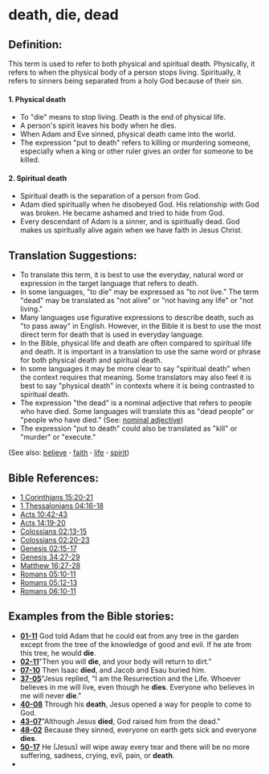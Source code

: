 # death, die, dead #

## Definition: ##

This term is used to refer to both physical and spiritual death. Physically, it refers to when the physical body of a person stops living. Spiritually, it refers to sinners being separated from a holy God because of their sin.

#### 1. Physical death ####

* To "die" means to stop living. Death is the end of physical life.
* A person's spirit leaves his body when he dies.
* When Adam and Eve sinned, physical death came into the world.
* The expression "put to death" refers to killing or murdering someone, especially when a king or other ruler gives an order for someone to be killed.

#### 2. Spiritual death ####

* Spiritual death is the separation of a person from God.
* Adam died spiritually when he disobeyed God. His relationship with God was broken. He became ashamed and tried to hide from God.
* Every descendant of Adam is a sinner, and is spiritually dead. God makes us spiritually alive again when we have faith in Jesus Christ.

## Translation Suggestions: ##

* To translate this term, it is best to use the everyday, natural word or expression in the target language that refers to death.
* In some languages, "to die" may be expressed as "to not live." The term "dead" may be translated as "not alive" or "not having any life" or "not living."
* Many languages use figurative expressions to describe death, such as "to pass away" in English. However, in the Bible it is best to use the most direct term for death that is used in everyday language.
* In the Bible, physical life and death are often compared to spiritual life and death. It is important in a translation to use the same word or phrase for both physical death and spiritual death.
* In some languages it may be more clear to say "spiritual death" when the context requires that meaning. Some translators may also feel it is best to say "physical death" in contexts where it is being contrasted to spiritual death.
* The expression "the dead" is a nominal adjective that refers to people who have died. Some languages will translate this as "dead people" or "people who have died."  (See: [nominal adjective](https://git.door43.org/Door43/en-ta-translate-vol2/src/master/content/figs_nominaladj.md))
* The expression "put to death" could also be translated as "kill" or "murder" or "execute."

(See also: [believe](../kt/believe.md) **·** [faith](../kt/faith.md) **·** [life](../kt/life.md) **·** [spirit](../kt/spirit.md))

## Bible References: ##

* [1 Corinthians 15:20-21](https://door43.org/en/bible/notes/1co/15/20)
* [1 Thessalonians 04:16-18](https://door43.org/en/bible/notes/1th/04/16)
* [Acts 10:42-43](https://door43.org/en/bible/notes/act/10/42)
* [Acts 14:19-20](https://door43.org/en/bible/notes/act/14/19)
* [Colossians 02:13-15](https://door43.org/en/bible/notes/col/02/13)
* [Colossians 02:20-23](https://door43.org/en/bible/notes/col/02/20)
* [Genesis 02:15-17](https://door43.org/en/bible/notes/gen/02/15)
* [Genesis 34:27-29](https://door43.org/en/bible/notes/gen/34/27)
* [Matthew 16:27-28](https://door43.org/en/bible/notes/mat/16/27)
* [Romans 05:10-11](https://door43.org/en/bible/notes/rom/05/10)
* [Romans 05:12-13](https://door43.org/en/bible/notes/rom/05/12)
* [Romans 06:10-11](https://door43.org/en/bible/notes/rom/06/10)

## Examples from the Bible stories: ##

* __[01-11](https://door43.org/en/obs/notes/frames/01-11)__ God told Adam that he could eat from any tree in the garden except from the tree of the knowledge of good and evil. If he ate from this tree, he would __die__.
* __[02-11](https://door43.org/en/obs/notes/frames/02-11)__"Then you will __die__, and your body will return to dirt."
* __[07-10](https://door43.org/en/obs/notes/frames/07-10)__ Then Isaac __died__, and Jacob and Esau buried him.
* __[37-05](https://door43.org/en/obs/notes/frames/37-05)__"Jesus replied, "I am the Resurrection and the Life. Whoever believes in me will live, even though he __dies__. Everyone who believes in me will never __die__."
* __[40-08](https://door43.org/en/obs/notes/frames/40-08)__ Through his __death__, Jesus opened a way for people to come to God.
* __[43-07](https://door43.org/en/obs/notes/frames/43-07)__"Although Jesus __died__, God raised him from the dead."
* __[48-02](https://door43.org/en/obs/notes/frames/48-02)__ Because they sinned, everyone on earth gets sick and everyone __dies__.
* __[50-17](https://door43.org/en/obs/notes/frames/50-17)__ He (Jesus) will wipe away every tear and there will be no more suffering, sadness, crying, evil, pain, or __death__.
*



